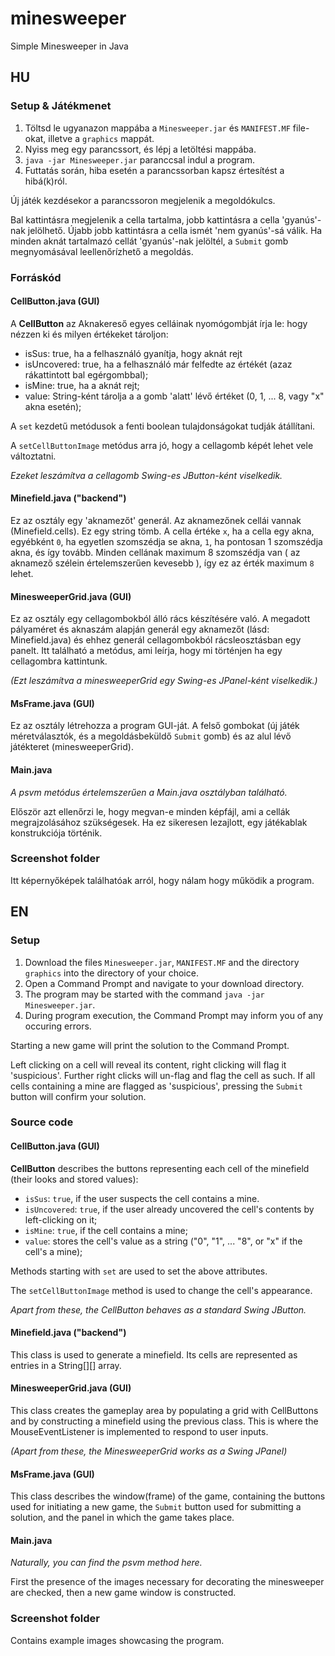 # minesweeper
Simple Minesweeper in Java
## HU
### Setup & Játékmenet
1) Töltsd le ugyanazon mappába a `Minesweeper.jar` és `MANIFEST.MF` file-okat, illetve a `graphics` mappát.
2) Nyiss meg egy parancssort, és lépj a letöltési mappába.
3) `java -jar Minesweeper.jar` paranccsal indul a program.
4) Futtatás során, hiba esetén a parancssorban kapsz értesítést a hibá(k)ról.

Új játék kezdésekor a parancssoron megjelenik a megoldókulcs.

Bal kattintásra megjelenik a cella tartalma, jobb kattintásra a cella 'gyanús'-nak jelölhető. Újabb jobb kattintásra
a cella ismét 'nem gyanús'-sá válik. Ha minden aknát tartalmazó cellát 'gyanús'-nak jelöltél,
a `Submit` gomb megnyomásával leellenőrízhető a megoldás.

### Forráskód
#### CellButton.java (GUI)

A **CellButton** az Aknakereső egyes celláinak nyomógombját írja le: hogy nézzen ki és milyen értékeket tároljon:
- isSus: true, ha a felhasználó gyanítja, hogy aknát rejt
- isUncovered: true, ha a felhasználó már felfedte az értékét (azaz rákattintott bal    egérgombbal);
- isMine: true, ha a aknát rejt;
- value: String-ként tárolja a a gomb 'alatt' lévő értéket (0, 1, ... 8, vagy "x" akna esetén);

A `set` kezdetű metódusok a fenti boolean tulajdonságokat tudják átállítani.

A `setCellButtonImage` metódus arra jó, hogy a cellagomb képét lehet vele változtatni.

*Ezeket leszámítva a cellagomb Swing-es JButton-ként viselkedik.*

#### Minefield.java ("backend")

Ez az osztály egy 'aknamezőt' generál. Az aknamezőnek cellái vannak (Minefield.cells). Ez egy string tömb. A cella értéke `x`, ha a cella egy akna, egyébként `0`, ha egyetlen szomszédja se akna, `1`, ha pontosan 1 szomszédja akna, és így tovább. Minden cellának maximum 8 szomszédja van ( az aknamező szélein értelemszerűen kevesebb ), így ez az érték maximum `8` lehet.

#### MinesweeperGrid.java (GUI)

Ez az osztály egy cellagombokból álló rács készítésére való. A megadott pályaméret és aknaszám alapján generál egy aknamezőt (lásd: Minefield.java) és ehhez generál cellagombokból rácsleosztásban egy panelt.
Itt található a metódus, ami leírja, hogy mi történjen ha egy cellagombra kattintunk.

*(Ezt leszámítva a minesweeperGrid egy Swing-es JPanel-ként viselkedik.)*

#### MsFrame.java (GUI)


Ez az osztály létrehozza a program GUI-ját. A felső gombokat (új játék méretválasztók, és a megoldásbeküldő `Submit` gomb) és az alul lévő játékteret (minesweeperGrid).

#### Main.java
*A psvm metódus értelemszerűen a Main.java osztályban található.*

Először azt ellenőrzi le, hogy megvan-e minden képfájl, ami a cellák megrajzolásához szükségesek. Ha ez
sikeresen lezajlott, egy játékablak konstrukciója történik.

### Screenshot folder

Itt képernyőképek találhatóak arról, hogy nálam hogy működik a program.

## EN
### Setup
1) Download the files `Minesweeper.jar`, `MANIFEST.MF` and the directory `graphics` into the directory of your
choice.
2) Open a Command Prompt and navigate to your download directory.
3) The program may be started with the command `java -jar Minesweeper.jar`.
4) During program execution, the Command Prompt may inform you of any occuring errors.

Starting a new game will print the solution to the Command Prompt.

Left clicking on a cell will reveal its content, right clicking will flag it 'suspicious'. Further right clicks
will un-flag and flag the cell as such. If all cells containing a mine are flagged as 'suspicious', pressing the
`Submit` button will confirm your solution.

### Source code
#### CellButton.java (GUI)

**CellButton** describes the buttons representing each cell of the minefield (their looks and stored values):
- `isSus`: `true`, if the user suspects the cell contains a mine.
- `isUncovered`: `true`, if the user already uncovered the cell's contents by left-clicking on it;
- `isMine`: `true`, if the cell contains a mine;
- `value`: stores the cell's value as a string ("0", "1", ... "8", or "x" if the cell's a mine);

Methods starting with `set` are used to set the above attributes.

The `setCellButtonImage` method is used to change the cell's appearance.

*Apart from these, the CellButton behaves as a standard Swing JButton.*

#### Minefield.java ("backend")

This class is used to generate a minefield. Its cells are represented as entries in a String[][] array.

#### MinesweeperGrid.java (GUI)

This class creates the gameplay area by populating a grid with CellButtons and by constructing a minefield using the previous class.
This is where the MouseEventListener is implemented to respond to user inputs.

*(Apart from these, the MinesweeperGrid works as a Swing JPanel)*

#### MsFrame.java (GUI)

This class describes the window(frame) of the game, containing the buttons used for initiating a new game, the `Submit` button
used for submitting a solution, and the panel in which the game takes place.

#### Main.java

*Naturally, you can find the psvm method here.*

First the presence of the images necessary for decorating the minesweeper are checked, then
a new game window is constructed.

### Screenshot folder

Contains example images showcasing the program.
